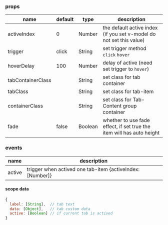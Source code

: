 ### props
| name        | default     |   type      | description |
| ----------- |-------------|-------------|-------------|
| activeIndex | 0           |    Number   |  the default active index (if you set v-model do not set this value)  |
| trigger     |   click     |    String   |  set trigger method `click` `hover` |
| hoverDelay  |    100      |    Number   |  delay of active (need set trigger to `hover`)   |
| tabContainerClass |       |    String   |  set class for tab container |
| tabClass    |             |    String   |  set class for tab-item |
| containerClass |          |    String   |  set class for Tab-Content group container |
| fade        |   false     |    Boolean  |  whether to use fade effect, if set true the item will has auto height |

### events
| name        | description |
| ----------- |-------------|
| active      | trigger when actived one tab-item {activeIndex: [Number]} |


#### scope data
```javascript
{
  label: [String],  // tab text
  data: [Object],   // tab custom data
  active: [Boolean] // if current tab is actived
}
```
